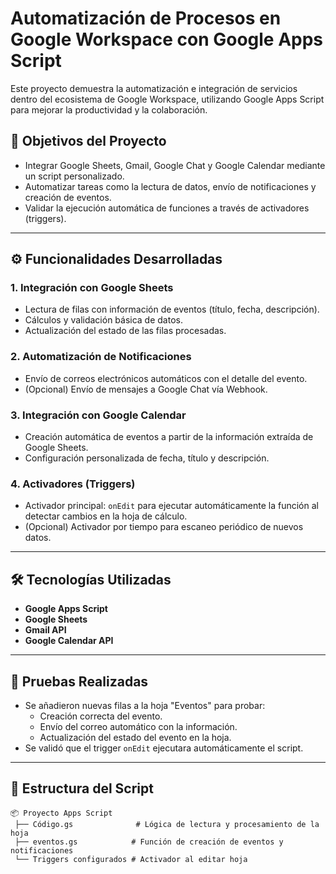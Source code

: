 # Automatización de Procesos en Google Workspace con Google Apps Script

Este proyecto demuestra la automatización e integración de servicios dentro del ecosistema de Google Workspace, utilizando Google Apps Script para mejorar la productividad y la colaboración.

## 📌 Objetivos del Proyecto

- Integrar Google Sheets, Gmail, Google Chat y Google Calendar mediante un script personalizado.
- Automatizar tareas como la lectura de datos, envío de notificaciones y creación de eventos.
- Validar la ejecución automática de funciones a través de activadores (triggers).

---

## ⚙️ Funcionalidades Desarrolladas

### 1. Integración con Google Sheets
- Lectura de filas con información de eventos (título, fecha, descripción).
- Cálculos y validación básica de datos.
- Actualización del estado de las filas procesadas.

### 2. Automatización de Notificaciones
- Envío de correos electrónicos automáticos con el detalle del evento.
- (Opcional) Envío de mensajes a Google Chat vía Webhook.

### 3. Integración con Google Calendar
- Creación automática de eventos a partir de la información extraída de Google Sheets.
- Configuración personalizada de fecha, título y descripción.

### 4. Activadores (Triggers)
- Activador principal: `onEdit` para ejecutar automáticamente la función al detectar cambios en la hoja de cálculo.
- (Opcional) Activador por tiempo para escaneo periódico de nuevos datos.

---

## 🛠️ Tecnologías Utilizadas

- **Google Apps Script**
- **Google Sheets**
- **Gmail API**
- **Google Calendar API**

---

## 🧪 Pruebas Realizadas

- Se añadieron nuevas filas a la hoja "Eventos" para probar:
  - Creación correcta del evento.
  - Envío del correo automático con la información.
  - Actualización del estado del evento en la hoja.
- Se validó que el trigger `onEdit` ejecutara automáticamente el script.

---

## 📁 Estructura del Script

```plaintext
📦 Proyecto Apps Script
 ├── Código.gs              # Lógica de lectura y procesamiento de la hoja
 ├── eventos.gs            # Función de creación de eventos y notificaciones
 └── Triggers configurados # Activador al editar hoja
